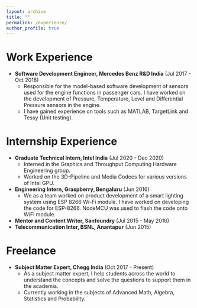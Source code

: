 ```yaml
---
layout: archive
title: ""
permalink: /experience/
author_profile: true
---
```


Work Experience
======
* **Software Development Engineer, Mercedes Benz R&D India** (Jul 2017 - Oct 2018)
  * Responsible for the model-based software development of sensors used for the engine functions in passenger cars. I have worked on the development of Pressure, Temperature, Level and Differential Pressure sensors in the engine.
  * I have gained experience on tools such as MATLAB, TargetLink and Tessy (Unit testing).

Internship Experience
=======
* **Graduate Technical Intern, Intel India** (Jul 2020 - Dec 2020)
  * Interned in the Graphics and Throughput Computing Hardware Engineering group.
  * Worked on the 3D-Pipeline and Media Codecs for various versions of Intel GPU.
* **Engineering Intern, Graspberry, Bengaluru** (Jun 2016)
  * We as a team worked on product development of a smart lighting system using ESP 8266 Wi-Fi module. I have worked on developing the code for ESP-8266. NodeMCU was used to flash the code onto WiFi module.
* **Mentor and Content Writer, Sanfoundry** (Jul 2015 - May 2016)
* **Telecommunication Inter, BSNL, Anantapur** (Jun 2015)


Freelance
=======
* **Subject Matter Expert, Chegg India** (Oct 2017 - Present)
  * As a subject matter expert, I help students across the world to understand the concepts and solve the questions to support them in the academia.
  * Currently working in the subjects of Advanced Math, Algebra, Statistics and Probability.
